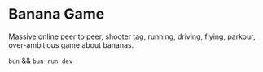 # Banana Game

Massive online peer to peer, shooter tag, running, driving, flying, parkour, over-ambitious game about bananas.

`bun` && `bun run dev `
